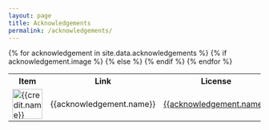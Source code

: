 ```yaml
---
layout: page
title: Acknowledgements
permalink: /acknowledgements/
---
```


<table>
  <tr>
    <th>Item</th>
    <th>Link</th>
    <th>License</th>
  </tr>
{% for acknowledgement in site.data.acknowledgements %}
  <tr>
    {% if acknowledgement.image %}
    <td><img src="{{acknowledgement.image}}" alt="{{credit.name}}" width="60" height="60"> </td>
    {% else %}
    <td>{{acknowledgement.name}}</td>
    {% endif %}
    <td><a href="{{credit.link}}" target="_blank">{{acknowledgement.name}}</a></td>
    <td><a href="{{credit.license_link}}" target="_blank">{{acknowledgement.license_text}}</a></td>
  </tr>
{% endfor %}
</table>
